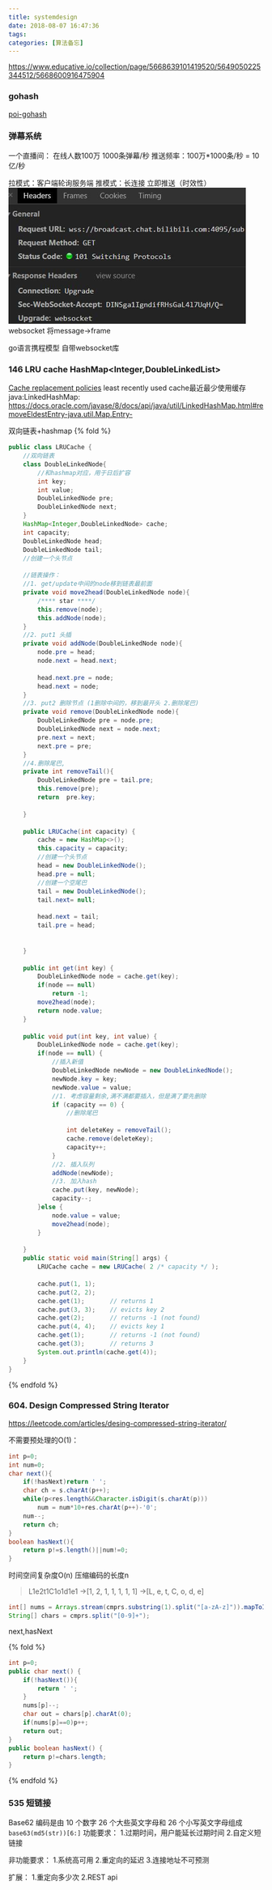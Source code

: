 ```yaml
---
title: systemdesign
date: 2018-08-07 16:47:36
tags:
categories: [算法备忘]
---
```

https://www.educative.io/collection/page/5668639101419520/5649050225344512/5668600916475904
### gohash
[poi-gohash](http://www.learn4master.com/interview-questions/system-design/poi-geohash)

### 弹幕系统
一个直播间：
在线人数100万
1000条弹幕/秒
推送频率：100万\*1000条/秒 = 10亿/秒

拉模式：客户端轮询服务端
推模式：长连接 立即推送（时效性）
![websocket.jpg](/images/websocket.jpg)
websocket 将message->frame

go语言携程模型 自带websocket库



### 146 LRU cache HashMap<Integer,DoubleLinkedList>
[Cache replacement policies](https://en.wikipedia.org/wiki/Cache_replacement_policies#LRU)
least recently used cache最近最少使用缓存
java:LinkedHashMap:
https://docs.oracle.com/javase/8/docs/api/java/util/LinkedHashMap.html#removeEldestEntry-java.util.Map.Entry-

双向链表+hashmap
{% fold %}
```java
public class LRUCache {
    //双向链表
    class DoubleLinkedNode{
        //和hashmap对应，用于日后扩容
        int key;
        int value;
        DoubleLinkedNode pre;
        DoubleLinkedNode next;
    }
    HashMap<Integer,DoubleLinkedNode> cache;
    int capacity;
    DoubleLinkedNode head;
    DoubleLinkedNode tail;
    //创建一个头节点

    //链表操作：
    //1. get/update中间的node移到链表最前面
    private void move2head(DoubleLinkedNode node){
        /**** star ****/
        this.remove(node);
        this.addNode(node);
    }
    //2. put1 头插
    private void addNode(DoubleLinkedNode node){
        node.pre = head;
        node.next = head.next;

        head.next.pre = node;
        head.next = node;
    }
    //3. put2 删除节点 (1删除中间的，移到最开头 2.删除尾巴)
    private void remove(DoubleLinkedNode node){
        DoubleLinkedNode pre = node.pre;
        DoubleLinkedNode next = node.next;
        pre.next = next;
        next.pre = pre;
    }
    //4.删除尾巴,
    private int removeTail(){
        DoubleLinkedNode pre = tail.pre;
        this.remove(pre);
        return  pre.key;

    }

    public LRUCache(int capacity) {
        cache = new HashMap<>();
        this.capacity = capacity;
        //创建一个头节点
        head = new DoubleLinkedNode();
        head.pre = null;
        //创建一个空尾巴
        tail = new DoubleLinkedNode();
        tail.next= null;

        head.next = tail;
        tail.pre = head;


    }

    public int get(int key) {
        DoubleLinkedNode node = cache.get(key);
        if(node == null)
            return -1;
        move2head(node);
        return node.value;
    }

    public void put(int key, int value) {
        DoubleLinkedNode node = cache.get(key);
        if(node == null) {
            //插入新值
            DoubleLinkedNode newNode = new DoubleLinkedNode();
            newNode.key = key;
            newNode.value = value;
            //1. 考虑容量剩余,满不满都要插入，但是满了要先删除
            if (capacity == 0) {
                //删除尾巴

                int deleteKey = removeTail();
                cache.remove(deleteKey);
                capacity++;
            }
            //2. 插入队列
            addNode(newNode);
            //3. 加入hash
            cache.put(key, newNode);
            capacity--;
        }else {
            node.value = value;
            move2head(node);
        }

    }
    public static void main(String[] args) {
        LRUCache cache = new LRUCache( 2 /* capacity */ );

        cache.put(1, 1);
        cache.put(2, 2);
        cache.get(1);       // returns 1
        cache.put(3, 3);    // evicts key 2
        cache.get(2);       // returns -1 (not found)
        cache.put(4, 4);    // evicts key 1
        cache.get(1);       // returns -1 (not found)
        cache.get(3);       // returns 3
        System.out.println(cache.get(4));
    }
}
```
{% endfold %}

### 604. Design Compressed String Iterator
https://leetcode.com/articles/desing-compressed-string-iterator/

不需要预处理的O(1)：
```java
int p=0;
int num=0;
char next(){
    if(!hasNext)return ' ';
    char ch = s.charAt(p++);
    while(p<res.length&&Character.isDigit(s.charAt(p)))
        num = num*10+res.charAt(p++)-'0';
    num--;
    return ch;
}
boolean hasNext(){
    return p!=s.length()||num!=0;
}
```

时间空间复杂度O(n) 压缩编码的长度n
> L1e2t1C1o1d1e1
> ->[1, 2, 1, 1, 1, 1, 1]
> ->[L, e, t, C, o, d, e]

```java
int[] nums = Arrays.stream(cmprs.substring(1).split("[a-zA-z]")).mapToInt(Integer::parseInt).toArray();
String[] chars = cmprs.split("[0-9]+");
```
next,hasNext

{% fold %}
```java
int p=0;
public char next() {
    if(!hasNext()){
        return ' ';
    }
    nums[p]--;
    char out = chars[p].charAt(0);
    if(nums[p]==0)p++;
    return out;
}
public boolean hasNext() {
    return p!=chars.length;
}
```
{% endfold %}

### 535 短链接
Base62 编码是由 10 个数字 26 个大些英文字母和 26 个小写英文字母组成
`base63(md5(str))[6:]`
功能要求：
1.过期时间，用户能延长过期时间
2.自定义短链接

非功能要求：
1.系统高可用
2.重定向的延迟
3.连接地址不可预测

扩展：
1.重定向多少次
2.REST api

